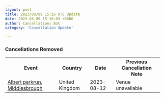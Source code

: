 ```yaml
---
layout: post
title: 2023/08/09 15:16 UTC Update
date: 2023-08-09 15:16:03 +0000
author: Cancellations Bot
category: 'Cancellation Update'

---
```


<h3>Cancellations Removed</h3>
<div class='hscrollable'>
<table style='width: 100%'>
    <tr>
        <th>Event</th>
        <th>Country</th>
        <th>Date</th>
        <th>Previous Cancellation Note</th>
    </tr>
    <tr>
        <td><a href="https://www.parkrun.org.uk/albert">Albert parkrun, Middlesbrough</a></td>
        <td>United Kingdom</td>
        <td>2023-08-12</td>
        <td>Venue unavailable</td>
    </tr>
</table>
</div>
